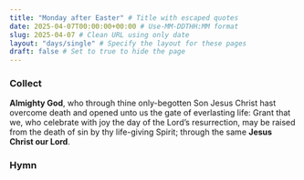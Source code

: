 ```yaml
---
title: "Monday after Easter" # Title with escaped quotes
date: 2025-04-07T00:00:00+00:00 # Use-MM-DDTHH:MM format
slug: 2025-04-07 # Clean URL using only date
layout: "days/single" # Specify the layout for these pages
draft: false # Set to true to hide the page
---
```


### Collect

**Almighty God**, who through thine only-begotten Son Jesus Christ hast overcome death and opened unto us the gate of everlasting life: Grant that we, who celebrate with joy the day of the Lord’s resurrection, may be raised from the death of sin by thy life-giving Spirit; through the same **Jesus Christ our Lord**.


### Hymn